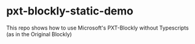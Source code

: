 # pxt-blockly-static-demo
This repo shows how to use Microsoft's PXT-Blockly without Typescripts (as in the Original Blockly)
